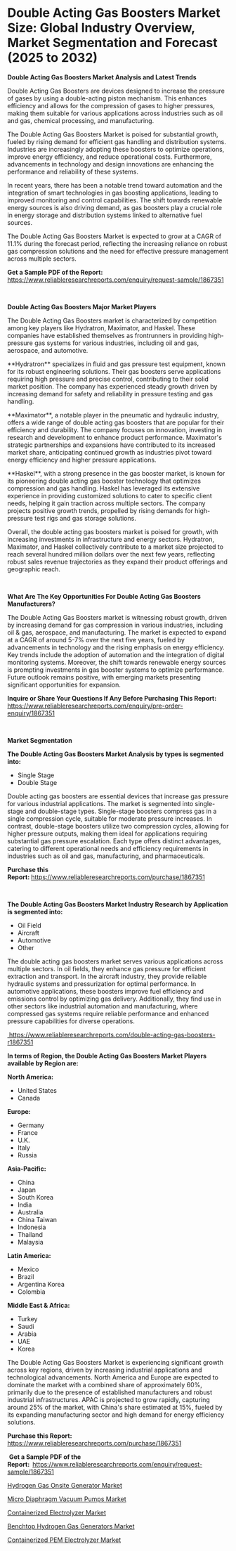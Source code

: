 <p><h1>Double Acting Gas Boosters Market Size: Global Industry Overview, Market Segmentation and Forecast (2025 to 2032)</h1></p><p><strong>Double Acting Gas Boosters Market Analysis and Latest Trends</strong></p>
<p><p>Double Acting Gas Boosters are devices designed to increase the pressure of gases by using a double-acting piston mechanism. This enhances efficiency and allows for the compression of gases to higher pressures, making them suitable for various applications across industries such as oil and gas, chemical processing, and manufacturing.</p><p>The Double Acting Gas Boosters Market is poised for substantial growth, fueled by rising demand for efficient gas handling and distribution systems. Industries are increasingly adopting these boosters to optimize operations, improve energy efficiency, and reduce operational costs. Furthermore, advancements in technology and design innovations are enhancing the performance and reliability of these systems.</p><p>In recent years, there has been a notable trend toward automation and the integration of smart technologies in gas boosting applications, leading to improved monitoring and control capabilities. The shift towards renewable energy sources is also driving demand, as gas boosters play a crucial role in energy storage and distribution systems linked to alternative fuel sources.</p><p>The Double Acting Gas Boosters Market is expected to grow at a CAGR of 11.1% during the forecast period, reflecting the increasing reliance on robust gas compression solutions and the need for effective pressure management across multiple sectors.</p></p>
<p><strong>Get a Sample PDF of the Report:&nbsp;</strong> <a href="https://www.reliableresearchreports.com/enquiry/request-sample/1867351?utm_campaign=32&utm_medium=2&utm_source=Github&utm_content=ia&utm_term=28022025&utm_id=double-acting-gas-boosters">https://www.reliableresearchreports.com/enquiry/request-sample/1867351</a></p>
<p>&nbsp;</p>
<p><strong>Double Acting Gas Boosters Major Market Players</strong></p>
<p><p>The Double Acting Gas Boosters market is characterized by competition among key players like Hydratron, Maximator, and Haskel. These companies have established themselves as frontrunners in providing high-pressure gas systems for various industries, including oil and gas, aerospace, and automotive.</p><p>**Hydratron** specializes in fluid and gas pressure test equipment, known for its robust engineering solutions. Their gas boosters serve applications requiring high pressure and precise control, contributing to their solid market position. The company has experienced steady growth driven by increasing demand for safety and reliability in pressure testing and gas handling.</p><p>**Maximator**, a notable player in the pneumatic and hydraulic industry, offers a wide range of double acting gas boosters that are popular for their efficiency and durability. The company focuses on innovation, investing in research and development to enhance product performance. Maximator's strategic partnerships and expansions have contributed to its increased market share, anticipating continued growth as industries pivot toward energy efficiency and higher pressure applications.</p><p>**Haskel**, with a strong presence in the gas booster market, is known for its pioneering double acting gas booster technology that optimizes compression and gas handling. Haskel has leveraged its extensive experience in providing customized solutions to cater to specific client needs, helping it gain traction across multiple sectors. The company projects positive growth trends, propelled by rising demands for high-pressure test rigs and gas storage solutions.</p><p>Overall, the double acting gas boosters market is poised for growth, with increasing investments in infrastructure and energy sectors. Hydratron, Maximator, and Haskel collectively contribute to a market size projected to reach several hundred million dollars over the next few years, reflecting robust sales revenue trajectories as they expand their product offerings and geographic reach.</p></p>
<p>&nbsp;</p>
<p><strong>What Are The Key Opportunities For Double Acting Gas Boosters Manufacturers?</strong></p>
<p><p>The Double Acting Gas Boosters market is witnessing robust growth, driven by increasing demand for gas compression in various industries, including oil & gas, aerospace, and manufacturing. The market is expected to expand at a CAGR of around 5-7% over the next five years, fueled by advancements in technology and the rising emphasis on energy efficiency. Key trends include the adoption of automation and the integration of digital monitoring systems. Moreover, the shift towards renewable energy sources is prompting investments in gas booster systems to optimize performance. Future outlook remains positive, with emerging markets presenting significant opportunities for expansion.</p></p>
<p><strong>Inquire or Share Your Questions If Any Before Purchasing This Report:</strong> <a href="https://www.reliableresearchreports.com/enquiry/pre-order-enquiry/1867351?utm_campaign=32&utm_medium=2&utm_source=Github&utm_content=ia&utm_term=28022025&utm_id=double-acting-gas-boosters">https://www.reliableresearchreports.com/enquiry/pre-order-enquiry/1867351</a></p>
<p>&nbsp;</p>
<p><strong>Market Segmentation</strong></p>
<p><strong>The Double Acting Gas Boosters Market Analysis by types is segmented into:</strong></p>
<p><ul><li>Single Stage</li><li>Double Stage</li></ul></p>
<p><p>Double acting gas boosters are essential devices that increase gas pressure for various industrial applications. The market is segmented into single-stage and double-stage types. Single-stage boosters compress gas in a single compression cycle, suitable for moderate pressure increases. In contrast, double-stage boosters utilize two compression cycles, allowing for higher pressure outputs, making them ideal for applications requiring substantial gas pressure escalation. Each type offers distinct advantages, catering to different operational needs and efficiency requirements in industries such as oil and gas, manufacturing, and pharmaceuticals.</p></p>
<p><strong>Purchase this Report:&nbsp;</strong><a href="https://www.reliableresearchreports.com/purchase/1867351?utm_campaign=32&utm_medium=2&utm_source=Github&utm_content=ia&utm_term=28022025&utm_id=double-acting-gas-boosters">https://www.reliableresearchreports.com/purchase/1867351</a></p>
<p>&nbsp;</p>
<p><strong>The Double Acting Gas Boosters Market Industry Research by Application is segmented into:</strong></p>
<p><ul><li>Oil Field</li><li>Aircraft</li><li>Automotive</li><li>Other</li></ul></p>
<p><p>The double acting gas boosters market serves various applications across multiple sectors. In oil fields, they enhance gas pressure for efficient extraction and transport. In the aircraft industry, they provide reliable hydraulic systems and pressurization for optimal performance. In automotive applications, these boosters improve fuel efficiency and emissions control by optimizing gas delivery. Additionally, they find use in other sectors like industrial automation and manufacturing, where compressed gas systems require reliable performance and enhanced pressure capabilities for diverse operations.</p></p>
<p><a href="https://www.reliableresearchreports.com/double-acting-gas-boosters-r1867351?utm_campaign=32&utm_medium=2&utm_source=Github&utm_content=ia&utm_term=28022025&utm_id=double-acting-gas-boosters">&nbsp;https://www.reliableresearchreports.com/double-acting-gas-boosters-r1867351</a></p>
<p><strong>In terms of Region, the Double Acting Gas Boosters Market Players available by Region are:</strong></p>
<p>
    <p> <strong> North America: </strong>
        <ul>
            <li>United States</li>
            <li>Canada</li>
        </ul>
        </p> 
    <p> <strong> Europe: </strong>
        <ul>
            <li>Germany</li>
            <li>France</li>
            <li>U.K.</li>
            <li>Italy</li>
            <li>Russia</li>
        </ul>
        </p> 
    <p> <strong> Asia-Pacific: </strong>
        <ul>
            <li>China</li>
            <li>Japan</li>
            <li>South Korea</li>
            <li>India</li>
            <li>Australia</li>
            <li>China Taiwan</li>
            <li>Indonesia</li>
            <li>Thailand</li>
            <li>Malaysia</li>
        </ul>
        </p> 
    <p> <strong> Latin America: </strong>
        <ul>
            <li>Mexico</li>
            <li>Brazil</li>
            <li>Argentina Korea</li>
            <li>Colombia</li>
        </ul>
        </p> 
    <p> <strong> Middle East & Africa: </strong>
        <ul>
            <li>Turkey</li>
            <li>Saudi</li>
            <li>Arabia</li>
            <li>UAE</li>
            <li>Korea</li>
        </ul>
    </p>
    </p>
<p><p>The Double Acting Gas Boosters Market is experiencing significant growth across key regions, driven by increasing industrial applications and technological advancements. North America and Europe are expected to dominate the market with a combined share of approximately 60%, primarily due to the presence of established manufacturers and robust industrial infrastructures. APAC is projected to grow rapidly, capturing around 25% of the market, with China's share estimated at 15%, fueled by its expanding manufacturing sector and high demand for energy efficiency solutions.</p></p>
<p><strong>Purchase this Report: </strong><a href="https://www.reliableresearchreports.com/purchase/1867351?utm_campaign=32&utm_medium=2&utm_source=Github&utm_content=ia&utm_term=28022025&utm_id=double-acting-gas-boosters">https://www.reliableresearchreports.com/purchase/1867351</a></p>
<p>&nbsp;<strong>Get a Sample PDF of the Report:&nbsp;&nbsp;</strong><a href="https://www.reliableresearchreports.com/enquiry/request-sample/1867351?utm_campaign=32&utm_medium=2&utm_source=Github&utm_content=ia&utm_term=28022025&utm_id=double-acting-gas-boosters">https://www.reliableresearchreports.com/enquiry/request-sample/1867351</a></p>
<p><strong></strong></p>
<p><p><a href="https://github.com/ancsyanagha/Market-Research-Report-List-1/blob/main/hydrogen-gas-onsite-generator-market.md?utm_campaign=32&utm_medium=2&utm_source=Github&utm_content=ia&utm_term=28022025&utm_id=double-acting-gas-boosters">Hydrogen Gas Onsite Generator Market</a></p><p><a href="https://github.com/lizonbochil23/Market-Research-Report-List-1/blob/main/micro-diaphragm-vacuum-pumps-market.md?utm_campaign=32&utm_medium=2&utm_source=Github&utm_content=ia&utm_term=28022025&utm_id=double-acting-gas-boosters">Micro Diaphragm Vacuum Pumps Market</a></p><p><a href="https://github.com/zoccohaniech/Market-Research-Report-List-1/blob/main/containerized-electrolyzer-market.md?utm_campaign=32&utm_medium=2&utm_source=Github&utm_content=ia&utm_term=28022025&utm_id=double-acting-gas-boosters">Containerized Electrolyzer Market</a></p><p><a href="https://github.com/rrosasdaunas/Market-Research-Report-List-1/blob/main/benchtop-hydrogen-gas-generators-market.md?utm_campaign=32&utm_medium=2&utm_source=Github&utm_content=ia&utm_term=28022025&utm_id=double-acting-gas-boosters">Benchtop Hydrogen Gas Generators Market</a></p><p><a href="https://github.com/naomaroaoonv/Market-Research-Report-List-1/blob/main/containerized-pem-electrolyzer-market.md?utm_campaign=32&utm_medium=2&utm_source=Github&utm_content=ia&utm_term=28022025&utm_id=double-acting-gas-boosters">Containerized PEM Electrolyzer Market</a></p></p>